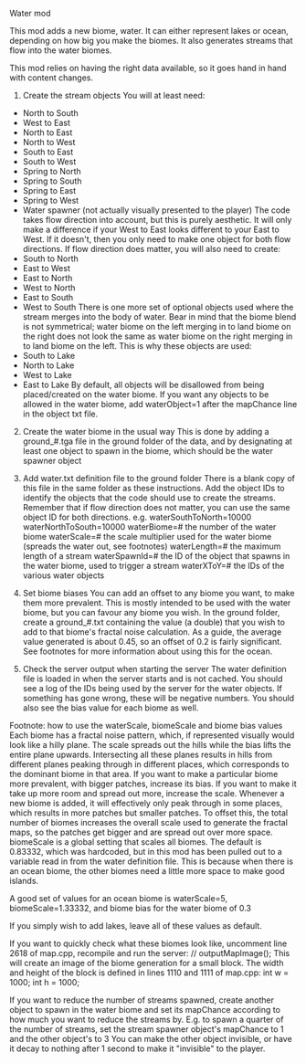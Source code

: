 Water mod

This mod adds a new biome, water. It can either represent lakes or ocean, depending on
how big you make the biomes. It also generates streams that flow into the water biomes.

This mod relies on having the right data available, so it goes hand in hand with content
changes.

1) Create the stream objects
You will at least need:
 - North to South
 - West to East
 - North to East
 - North to West
 - South to East
 - South to West
 - Spring to North
 - Spring to South
 - Spring to East
 - Spring to West
 - Water spawner (not actually visually presented to the player)
The code takes flow direction into account, but this is purely aesthetic. It will only make
a difference if your West to East looks different to your East to West. If it doesn't, then
you only need to make one object for both flow directions. If flow direction does matter, you
will also need to create:
 - South to North
 - East to West
 - East to North
 - West to North
 - East to South
 - West to South
There is one more set of optional objects used where the stream merges into the body of water.
Bear in mind that the biome blend is not symmetrical; water biome on the left merging in to
land biome on the right does not look the same as water biome on the right merging in to land
biome on the left. This is why these objects are used:
 - South to Lake
 - North to Lake
 - West to Lake
 - East to Lake
By default, all objects will be disallowed from being placed/created on the water biome. If you
want any objects to be allowed in the water biome, add waterObject=1 after the mapChance line in
the object txt file.

2) Create the water biome in the usual way
This is done by adding a ground_#.tga file in the ground folder of the data, and by
designating at least one object to spawn in the biome, which should be the water spawner object

3) Add water.txt definition file to the ground folder
There is a blank copy of this file in the same folder as these instructions. Add the object IDs
to identify the objects that the code should use to create the streams. Remember that if flow
direction does not matter, you can use the same object ID for both directions. e.g.
waterSouthToNorth=10000
waterNorthToSouth=10000
waterBiome=# the number of the water biome
waterScale=# the scale multiplier used for the water biome (spreads the water out, see footnotes)
waterLength=# the maximum length of a stream
waterSpawnId=# the ID of the object that spawns in the water biome, used to trigger a stream
waterXToY=# the IDs of the various water objects

4) Set biome biases
You can add an offset to any biome you want, to make them more prevalent. This is mostly intended
to be used with the water biome, but you can favour any biome you wish. In the ground folder, create
a ground_#.txt containing the value (a double) that you wish to add to that biome's fractal noise
calculation. As a guide, the average value generated is about 0.45, so an offset of 0.2 is fairly
significant. See footnotes for more information about using this for the ocean.

5) Check the server output when starting the server
The water definition file is loaded in when the server starts and is not cached. You should see
a log of the IDs being used by the server for the water objects. If something has gone wrong,
these will be negative numbers. You should also see the bias value for each biome as well.

Footnote: how to use the waterScale, biomeScale and biome bias values
Each biome has a fractal noise pattern, which, if represented visually would look like a hilly plane.
The scale spreads out the hills while the bias lifts the entire plane upwards. Intersecting all these
planes results in hills from different planes peaking through in different places, which corresponds
to the dominant biome in that area. If you want to make a particular biome more prevalent, with bigger
patches, increase its bias. If you want to make it take up more room and spread out more, increase the
scale. Whenever a new biome is added, it will effectively only peak through in some places, which
results in more patches but smaller patches. To offset this, the total number of biomes increases the
overall scale used to generate the fractal maps, so the patches get bigger and are spread out over
more space. biomeScale is a global setting that scales all biomes. The default is 0.83332, which was
hardcoded, but in this mod has been pulled out to a variable read in from the water definition file.
This is because when there is an ocean biome, the other biomes need a little more space to make good
islands.

A good set of values for an ocean biome is waterScale=5, biomeScale=1.33332, and biome bias for the
water biome of 0.3

If you simply wish to add lakes, leave all of these values as default.

If you want to quickly check what these biomes look like, uncomment line 2618 of map.cpp, recompile
and run the server:
    // outputMapImage();
This will create an image of the biome generation for a small block. The width and height of the
block is defined in lines 1110 and 1111 of map.cpp:
    int w = 1000;
    int h = 1000;

If you want to reduce the number of streams spawned, create another object to spawn in the water biome
and set its mapChance according to how much you want to reduce the streams by. E.g. to spawn a quarter
of the number of streams, set the stream spawner object's mapChance to 1 and the other object's to 3
You can make the other object invisible, or have it decay to nothing after 1 second to make it
"invisible" to the player.